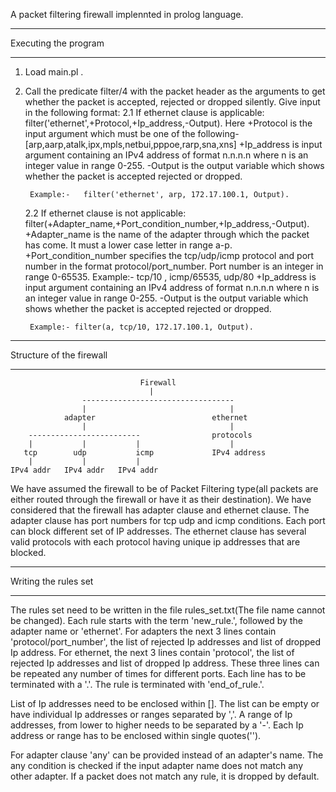 A packet filtering firewall implennted in prolog language.

************************************
Executing the program
************************************
1. Load main.pl .
2. Call the predicate filter/4 with the packet header as the arguments to get whether the packet is accepted, rejected or dropped silently.
   Give input in the following format:
    2.1 If ethernet clause is applicable:
            filter('ethernet',+Protocol,+Ip_address,-Output).
        Here +Protocol is the input argument which must be one of the following- [arp,aarp,atalk,ipx,mpls,netbui,pppoe,rarp,sna,xns]
        +Ip_address is input argument containing an IPv4 address of format n.n.n.n where n is an integer value in range 0-255.
        -Output is the output variable which shows whether the packet is accepted rejected or dropped.

        Example:-   filter('ethernet', arp, 172.17.100.1, Output).

    2.2 If ethernet clause is not applicable:
            filter(+Adapter_name,+Port_condition_number,+Ip_address,-Output).
        +Adapter_name is the name of the adapter through which the packet has come. It must a lower case letter in range a-p.
        +Port_condition_number specifies the tcp/udp/icmp protocol and port number in the format protocol/port_number. Port number is an integer in range 0-65535.
            Example:-   tcp/10 , icmp/65535, udp/80
        +Ip_address is input argument containing an IPv4 address of format n.n.n.n where n is an integer value in range 0-255.
        -Output is the output variable which shows whether the packet is accepted rejected or dropped.

        Example:- filter(a, tcp/10, 172.17.100.1, Output).

*************************************
Structure of the firewall
*************************************
                                 Firewall
                                   |
                    ----------------------------------
                    |                                |
                adapter                          ethernet
                    |                                |
        -------------------------                protocols
        |           |           |                    |
       tcp        udp           icmp             IPv4 address
        |           |           |
    IPv4 addr   IPv4 addr   IPv4 addr

We have assumed the firewall to be of Packet Filtering type(all packets are either routed through the firewall or have it as their destination).
We have considered that the firewall has adapter clause and ethernet clause.
The adapter clause has port numbers for tcp udp and icmp conditions. Each port can block different set of IP addresses.
The ethernet clause has several valid protocols with each protocol having unique ip addresses that are blocked.

**************************************
Writing the rules set
**************************************
The rules set need to be written in the file rules_set.txt(The file name cannot be changed).
Each rule starts with the term 'new_rule.', followed by the adapter name or 'ethernet'.
For adapters the next 3 lines contain 'protocol/port_number', the list of rejected Ip addresses and list of dropped Ip address.
For ethernet, the next 3 lines contain 'protocol', the list of rejected Ip addresses and list of dropped Ip address.
These three lines can be repeated any number of times for different ports. Each line has to be terminated with a '.'.
The rule is terminated with 'end_of_rule.'.

List of Ip addresses need to be enclosed within []. The list can be empty or have individual Ip addresses or ranges separated by ','. A range of Ip addresses, from lower to higher needs to be separated by a '-'. Each Ip address or range has to be enclosed within single quotes('').

For adapter clause 'any' can be provided instead of an adapter's name. The any condition is checked if the input adapter name does not match any other adapter.
If a packet does not match any rule, it is dropped by default.

